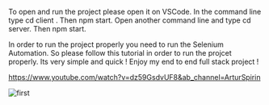 To open and run the project please open it on VSCode.
In the command line type cd client .
Then npm start.
Open another command line and type cd server.
Then npm start.

In order to run the project properly you need to run the Selenium Automation.
So please follow this tutorial in order to run the projcet properly.
Its very simple and quick ! 
Enjoy my end to end full stack project ! 

https://www.youtube.com/watch?v=dz59GsdvUF8&ab_channel=ArturSpirin

![first](https://user-images.githubusercontent.com/56638277/103083849-21651780-45e6-11eb-844c-4919b60b5fd9.png)
